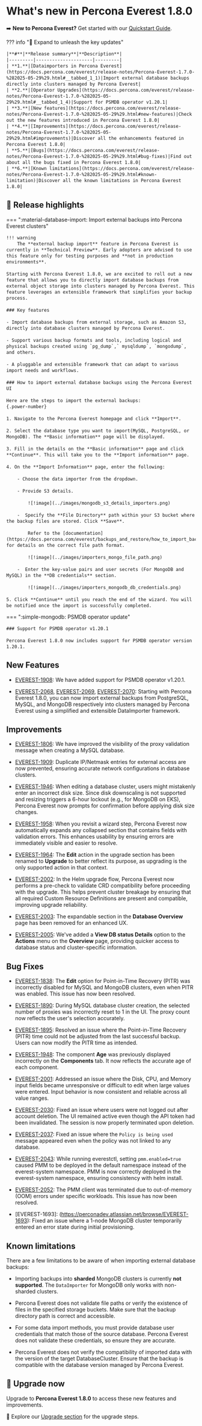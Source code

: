 # What's new in Percona Everest 1.8.0

➡️ **New to Percona Everest?** Get started with our [Quickstart Guide](https://docs.percona.com/everest/quick-install.html).


??? info "🔑 Expand to unleash the key updates"

    |**#**|**Release summary**|**Description**|
    |---------|---------------------|---------|
    | **1.**|[Dataimporters in Percona Everest](https://docs.percona.com/everest/release-notes/Percona-Everest-1.7.0-%282025-05-29%29.html#__tabbed_1_1)|Import external database backups directly into clusters managed by Percona Everest|
    | **2.**|[Operator Upgrades](https://docs.percona.com/everest/release-notes/Percona-Everest-1.7.0-%282025-05-29%29.html#__tabbed_1_4)|Support for PSMDB operator v1.20.1|
    | **3.**|[New features](https://docs.percona.com/everest/release-notes/Percona-Everest-1.7.0-%282025-05-29%29.html#new-features)|Check out the new features introduced in Percona Everest 1.8.0|
    | **4.**|[Improvements](https://docs.percona.com/everest/release-notes/Percona-Everest-1.7.0-%282025-05-29%29.html#improvements)|Discover all the enhancements featured in Percona Everest 1.8.0|
    | **5.**|[Bugs](https://docs.percona.com/everest/release-notes/Percona-Everest-1.7.0-%282025-05-29%29.html#bug-fixes)|Find out about all the bugs fixed in Percona Everest 1.8.0|
    | **6.**|[Known limitations](https://docs.percona.com/everest/release-notes/Percona-Everest-1.7.0-%282025-05-29%29.html#known-limitation)|Discover all the known limitations in Percona Everest 1.8.0|


## 🌟 Release highlights

=== ":material-database-import: Import external backups into Percona Everest clusters"

    !!! warning
        The **external backup import** feature in Percona Everest is currently in **Technical Preview**. Early adopters are advised to use this feature only for testing purposes and **not in production environments**.

    Starting with Percona Everest 1.8.0, we are excited to roll out a new feature that allows you to directly import database backups from external object storage into clusters managed by Percona Everest. This feature leverages an extensible framework that simplifies your backup process.

    ### Key features

    - Import database backups from external storage, such as Amazon S3, directly into database clusters managed by Percona Everest.

    - Support various backup formats and tools, including logical and physical backups created using `pg_dump`,` mysqldump`, `mongodump`, and others.

    - A pluggable and extensible framework that can adapt to various import needs and workflows.
    
    ### How to import external database backups using the Percona Everest UI

    Here are the steps to import the external backups:
    {.power-number}

    1. Navigate to the Percona Everest homepage and click **Import**.
    
    2. Select the database type you want to import(MySQL, PostgreSQL, or MongoDB). The **Basic information** page will be displayed.

    3. Fill in the details on the **Basic information** page and click **Continue**. This will take you to the **Import information** page.

    4. On the **Import Information** page, enter the following:

        - Choose the data importer from the dropdown.

        - Provide S3 details.

            ![!image](../images/mongodb_s3_details_importers.png)

        -  Specify the **File Directory** path within your S3 bucket where the backup files are stored. Click **Save**.

            Refer to the [documentation](https://docs.percona.com/everest/backups_and_restore/how_to_import_backups.html) for details on the correct file path format.

            ![!image](../images/importers_mongo_file_path.png)

        -  Enter the key-value pairs and user secrets (For MongoDB and MySQL) in the **DB credentials** section.

            ![!image](../images/importers_mongodb_db_credentials.png)

    5. Click **Continue** until you reach the end of the wizard. You will be notified once the import is successfully completed.

=== ":simple-mongodb: PSMDB operator update"
    
    ### Support for PSMDB operator v1.20.1

    Percona Everest 1.8.0 now includes support for PSMDB operator version 1.20.1.


## New Features

- [EVEREST-1908](https://perconadev.atlassian.net/browse/EVEREST-1908): We have added support for PSMDB operator v1.20.1.

- [EVEREST-2068](https://perconadev.atlassian.net/browse/EVEREST-2068), [EVEREST-2069](https://perconadev.atlassian.net/browse/EVEREST-2069), [EVEREST-2070](https://perconadev.atlassian.net/browse/EVEREST-2070): Starting with Percona Everest 1.8.0, you can now import external backups from PostgreSQL, MySQL, and MongoDB respectively into clusters managed by Percona Everest using a simplified and extensible DataImporter framework.



## Improvements

- [EVEREST-1806](https://perconadev.atlassian.net/browse/EVEREST-1806): We have improved the visibility of the proxy validation message when creating a MySQL database.

- [EVEREST-1909](https://perconadev.atlassian.net/browse/EVEREST-1909): Duplicate IP/Netmask entries for external access are now prevented, ensuring accurate network configurations in database clusters.

- [EVEREST-1946](https://perconadev.atlassian.net/browse/EVEREST-1946): When editing a database cluster, users might mistakenly enter an incorrect disk size. Since disk downscaling is not supported and resizing triggers a 6-hour lockout (e.g., for MongoDB on EKS), Percona Everest now prompts for confirmation before applying disk size changes.

- [EVEREST-1958](https://perconadev.atlassian.net/browse/EVEREST-1958): When you revisit a wizard step, Percona Everest now automatically expands any collapsed section that contains fields with validation errors. This enhances usability by ensuring errors are immediately visible and easier to resolve.

- [EVEREST-1964](https://perconadev.atlassian.net/browse/EVEREST-1964): The **Edit** action in the upgrade section has been renamed to **Upgrade** to better reflect its purpose, as upgrading is the only supported action in that context.

- [EVEREST-2002](https://perconadev.atlassian.net/browse/EVEREST-2002): In the Helm upgrade flow, Percona Everest now performs a pre-check to validate CRD compatibility before proceeding with the upgrade. This helps prevent cluster breakage by ensuring that all required Custom Resource Definitions are present and compatible, improving upgrade reliability.


- [EVEREST-2003](https://perconadev.atlassian.net/browse/EVEREST-2003): The expandable section in the **Database Overview** page has been removed for an enhanced UX.

- [EVEREST-2005](https://perconadev.atlassian.net/browse/EVEREST-2005): We've added a **View DB status Details** option to the **Actions** menu on the **Overview** page, providing quicker access to database status and cluster-specific information.


## Bug Fixes

- [EVEREST-1838](https://perconadev.atlassian.net/browse/EVEREST-1838): The **Edit** option for Point-in-Time Recovery (PITR) was incorrectly disabled for MySQL and MongoDB clusters, even when PITR was enabled. This issue has now been resolved.


- [EVEREST-1890](https://perconadev.atlassian.net/browse/EVEREST-1890): During MySQL database cluster creation, the selected number of proxies was incorrectly reset to 1 in the UI. The proxy count now reflects the user's selection accurately.

- [EVEREST-1895](https://perconadev.atlassian.net/browse/EVEREST-1895): Resolved an issue where the Point-in-Time Recovery (PITR) time could not be adjusted from the last successful backup. Users can now modify the PITR time as intended.

- [EVEREST-1948](https://perconadev.atlassian.net/browse/EVEREST-1948): The component **Age** was previously displayed incorrectly on the **Components** tab. It now reflects the accurate age of each component.

- [EVEREST-2001](https://perconadev.atlassian.net/browse/EVEREST-2001): Addressed an issue where the Disk, CPU, and Memory input fields became unresponsive or difficult to edit when large values were entered. Input behavior is now consistent and reliable across all value ranges.

- [EVEREST-2030](https://perconadev.atlassian.net/browse/EVEREST-2030): Fixed an issue where users were not logged out after account deletion. The UI remained active even though the API token had been invalidated. The session is now properly terminated upon deletion.

- [EVEREST-2037](https://perconadev.atlassian.net/browse/EVEREST-2037): Fixed an issue where the `Policy is being used` message appeared even when the policy was not linked to any database.

- [EVEREST-2043](https://perconadev.atlassian.net/browse/EVEREST-2043): While running everestctl, setting `pmm.enabled=true` caused PMM to be deployed in the default namespace instead of the everest-system namespace. PMM is now correctly deployed in the everest-system namespace, ensuring consistency with helm install.

- [EVEREST-2052](https://perconadev.atlassian.net/browse/EVEREST-2052): The PMM client was terminated due to out-of-memory (OOM) errors under specific workloads. This issue has now been resolved.

- [EVEREST-1693]: (https://perconadev.atlassian.net/browse/EVEREST-1693): Fixed an issue where a 1-node MongoDB cluster temporarily entered an error state during initial provisioning.

## Known limitations

There are a few limitations to be aware of when importing external database backups:

- Importing backups into **sharded** MongoDB clusters is currently **not supported**. The `DataImporter` for MongoDB only works with non-sharded clusters.

- Percona Everest does not validate file paths or verify the existence of files in the specified storage buckets. Make sure that the backup directory path is correct and accessible.

- For some data import methods, you must provide database user credentials that match those of the source database. Percona Everest does not validate these credentials, so ensure they are accurate.

- Percona Everest does not verify the compatibility of imported data with the version of the target DatabaseCluster. Ensure that the backup is compatible with the database version managed by Percona Everest.


## 🚀 Upgrade now

Upgrade to **Percona Everest 1.8.0** to access these new features and improvements. 

📘 Explore our [Upgrade section](https://docs.percona.com/everest/upgrade/upgrade_with_helm.html) for the upgrade steps.
